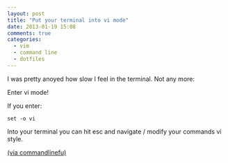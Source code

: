 ```yaml
---
layout: post
title: "Put your terminal into vi mode"
date: 2013-01-19 15:08
comments: true
categories:
  - vim
  - command line
  - dotfiles
---
```


I was pretty anoyed how slow I feel in the terminal. Not any more:

Enter vi mode!

If you enter:

    set -o vi

Into your terminal you can hit esc and navigate / modify your
commands vi style.

[(via commandlinefu)](http://www.commandlinefu.com/commands/view/11725/put-terminal-into-vi-mode)
